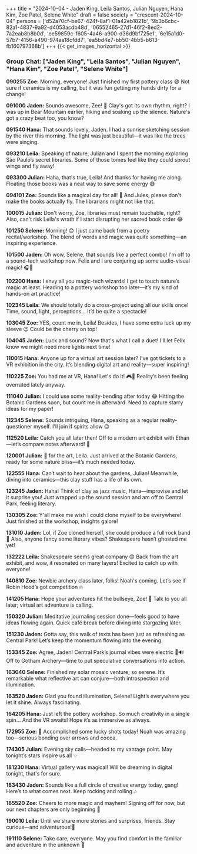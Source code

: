 +++
title = "2024-10-04 - Jaden King, Leila Santos, Julian Nguyen, Hana Kim, Zoe Patel, Selene White"
draft = false
society = "crescent-2024-10-04"
persons = ['d52a70cf-be67-424f-8af1-01a42eb1821b', '9b3b6cbc-82a1-4837-9a92-d4053acdb48d', '06552465-27d1-46f2-8ed2-7a2eab8b8b0d', 'ee59859c-f605-4a46-a900-d36d9bf725e1', '6e15a1d0-57b7-4156-a490-974aa18cfdd7', 'ea5bd4e7-bb50-4bb5-b613-fb160797368b']
+++
{{< get_images_horizontal >}}
### Group Chat: ["Jaden King", "Leila Santos", "Julian Nguyen", "Hana Kim", "Zoe Patel", "Selene White"]

**090255 Zoe:** Morning, everyone! Just finished my first pottery class 😄 Not sure if ceramics is my calling, but it was fun getting my hands dirty for a change!

**091000 Jaden:** Sounds awesome, Zee! 🎨 Clay's got its own rhythm, right? I was up in Bear Mountain earlier, hiking and soaking up the silence. Nature's got a crazy beat too, you know?

**091540 Hana:** That sounds lovely, Jaden. I had a sunrise sketching session by the river this morning. The light was just beautiful—it was like the trees were singing.

**093210 Leila:** Speaking of nature, Julian and I spent the morning exploring São Paulo’s secret libraries. Some of those tomes feel like they could sprout wings and fly away!

**093300 Julian:** Haha, that's true, Leila! And thanks for having me along. Floating those books was a neat way to save some energy 😅

**094101 Zoe:** Sounds like a magical day for all! 🤭 And Jules, please don't make the books actually fly. The librarians might not like that.

**100015 Julian:** Don't worry, Zoe, libraries must remain touchable, right? Also, can't risk Leila's wrath if I start disrupting her sacred book order 😂

**101250 Selene:** Morning! 😊 I just came back from a poetry recital/workshop. The blend of words and magic was quite something—an inspiring experience.

**101500 Jaden:** Oh wow, Selene, that sounds like a perfect combo! I'm off to a sound-tech workshop now. Felix and I are conjuring up some audio-visual magic! 🎧🎨

**102200 Hana:** I envy all you magic-tech wizards! I get to touch nature’s magic at least. Heading to a pottery workshop too later—it’s my kind of hands-on art practice!

**102345 Leila:** We should totally do a cross-project using all our skills once! Time, sound, light, perceptions... It’d be quite a spectacle!

**103045 Zoe:** YES, count me in, Leila! Besides, I have some extra luck up my sleeve 😉 Could be the cherry on top!

**104045 Jaden:** Luck and sound? Now that's what I call a duet! I'll let Felix know we might need more lights next time!

**110015 Hana:** Anyone up for a virtual art session later? I've got tickets to a VR exhibition in the city. It’s blending digital art and reality—super inspiring!

**110225 Zoe:** You had me at VR, Hana! Let's do it! 🎮🎨 Reality’s been feeling overrated lately anyway.

**111040 Julian:** I could use some reality-bending after today 😂 Hitting the Botanic Gardens soon, but count me in afterward. Need to capture starry ideas for my paper!

**112345 Selene:** Sounds intriguing, Hana, speaking as a regular reality-questioner myself. I'll join if spirits allow 😉

**112520 Leila:** Catch you all later then! Off to a modern art exhibit with Ethan—let’s compare notes afterward! 🎨

**120001 Julian:** 🤞 for the art, Leila. Just arrived at the Botanic Gardens, ready for some nature bliss—it’s much needed today.

**122555 Hana:** Can’t wait to hear about the gardens, Julian! Meanwhile, diving into ceramics—this clay stuff has a life of its own.

**123245 Jaden:** Haha! Think of clay as jazz music, Hana—improvise and let it surprise you! Just wrapped up the sound session and am off to Central Park, feeling literary.

**130305 Zoe:** Y'all make me wish I could clone myself to be everywhere! Just finished at the workshop, insights galore!

**131010 Jaden:** Lol, if Zoe cloned herself, she could produce a full rock band 🎸 Also, anyone fancy some literary vibes? Shakespeare hasn’t ghosted me yet!

**132222 Leila:** Shakespeare seems great company 😊 Back from the art exhibit, and wow, it resonated on many layers! Excited to catch up with everyone!

**140810 Zoe:** Newbie archery class later, folks! Noah's coming. Let’s see if Robin Hood’s got competition 🔥 

**141205 Hana:** Hope your adventures hit the bullseye, Zoe! 🎯 Talk to you all later; virtual art adventure is calling.

**150320 Julian:** Meditative journaling session done—feels good to have ideas flowing again. Quick café break before diving into stargazing later.

**151230 Jaden:** Gotta say, this walk of texts has been just as refreshing as Central Park! Let’s keep the momentum flowing into the evening.

**153345 Zoe:** Agree, Jaden! Central Park’s journal vibes were electric 🌳🔊 Off to Gotham Archery—time to put speculative conversations into action.

**163040 Selene:** Finished my solar mosaic venture; so serene. It’s remarkable what reflective art can conjure—both introspection and illumination.

**163520 Jaden:** Glad you found illumination, Selene! Light’s everywhere you let it shine. Always fascinating.

**164205 Hana:** Just left the pottery workshop. So much creativity in a single spin... And the VR awaits! Hope it’s as immersive as always.

**172955 Zoe:** 🎯 Accomplished some lucky shots today! Noah was amazing too—serious bonding over arrows and cocoa.

**174305 Julian:** Evening sky calls—headed to my vantage point. May tonight’s stars inspire us all ✨

**181230 Hana:** Virtual gallery was magical! Will be dreaming in digital tonight, that's for sure.

**183430 Jaden:** Sounds like a full circle of creative energy today, gang! Here’s to what comes next. Keep rocking and rolling.🎶

**185520 Zoe:** Cheers to more magic and mayhem! Signing off for now, but our next chapters are only beginning 🔮

**190010 Leila:** Until we share more stories and surprises, friends. Stay curious—and adventurous!🌌

**191110 Selene:** Take care, everyone. May you find comfort in the familiar and adventure in the unknown 🌙
